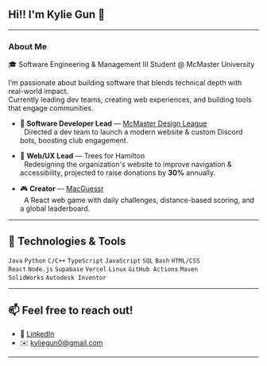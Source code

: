 ## Hi!! I'm Kylie Gun 👋

---

### About Me

🎓 Software Engineering & Management III Student @ McMaster University  

I’m passionate about building software that blends technical depth with real-world impact.  
Currently leading dev teams, creating web experiences, and building tools that engage communities.  

- 🚀 **Software Developer Lead** — [McMaster Design League](https://github.com/MDL-Codes/CADdie)<br>
  &nbsp;&nbsp;Directed a dev team to launch a modern website & custom Discord bots, boosting club engagement.

- 🌱 **Web/UX Lead** — Trees for Hamilton<br>
  &nbsp;&nbsp;Redesigning the organization's website to improve navigation & accessibility, projected to raise donations by **30%** annually.

- 🎮 **Creator** — [MacGuessr](https://macguessr.com)<br>
  &nbsp;&nbsp;A React web game with daily challenges, distance-based scoring, and a global leaderboard.



---

## 🔧 Technologies & Tools

`Java` `Python` `C/C++` `TypeScript` `JavaScript` `SQL` `Bash` `HTML/CSS`  
`React` `Node.js` `Supabase` `Vercel` `Linux` `GitHub Actions` `Maven`  
`SolidWorks` `Autodesk Inventor`

---

## 📫 Feel free to reach out!

- 💼 [LinkedIn](https://linkedin.com/in/kylie-gun/)  
- ✉️ kyliegun0@gmail.com  

---
